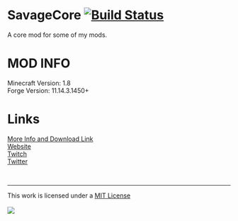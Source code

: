 SavageCore [![Build Status](https://drone.io/github.com/savageboy74/SavageCore/status.png)](https://drone.io/github.com/savageboy74/SavageCore/latest)
==========

A core mod for some of my mods.  

MOD INFO
========
Minecraft Version: 1.8  
Forge Version: 11.14.3.1450+  

Links
======
[More Info and Download Link](https://savageboy74.tv/mods/savagecore)  
[Website](https://savageboy74.tv/)  
[Twitch](http://www.twitch.tv/savageboy74/)  
[Twitter](https://twitter.com/savageboy74)  

<br>

<hr>
This work is licensed under a <a rel="license" href="http://opensource.org/licenses/MIT" target="_blank">MIT License </a>    
<br>
<br>
<a rel="license" href="http://opensource.org/licenses/MIT" target="_blank"> <img src="http://opensource.org/trademarks/opensource/OSI-Approved-License-100x137.png"/></a>  
<br>  